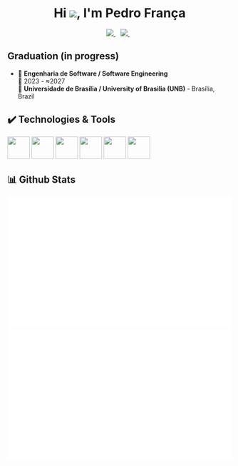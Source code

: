 <h1 align="center">Hi <img src="https://raw.githubusercontent.com/kaueMarques/kaueMarques/master/hi.gif" height="30px">, I'm Pedro França</h1>

<!-- Formas de Contato  -->
<p align='center'>
  
  <a href="https://www.linkedin.com/in/pedrofrancaa/">
    <img src="https://img.shields.io/badge/linkedin-%230077B5.svg?&style=for-the-badge&logo=linkedin&logoColor=white" />
  </a>&nbsp;&nbsp;
  
  <a href="https://www.behance.net/pedrofrancaa/">
    <img src="https://img.shields.io/badge/-Behance-blue?style=for-the-badge&logo=behance&logoColor=white" />
  </a>&nbsp;&nbsp;
  
  <!-- Formas de Contato - FIM  -->
 
 </p>
 
 ## Graduation (in progress)
 
 - 📖 **Engenharia de Software / Software Engineering**\
📆 2023 - ≈2027 <br>
📍 **Universidade de Brasília / University of Brasilia (UNB)** - Brasília, Brazil

## ✔️ Technologies & Tools

<img src="https://cdn.jsdelivr.net/gh/devicons/devicon/icons/python/python-original-wordmark.svg" width="50" height="50"/> <img src="https://cdn.jsdelivr.net/gh/devicons/devicon/icons/html5/html5-original-wordmark.svg" width="50" height="50"/> <img src="https://cdn.jsdelivr.net/gh/devicons/devicon/icons/css3/css3-original.svg" width="50" height="50"/> <img src="https://cdn.jsdelivr.net/gh/devicons/devicon/icons/javascript/javascript-original.svg" width="50" height="50"/> <img src="https://cdn.jsdelivr.net/gh/devicons/devicon/icons/react/react-original-wordmark.svg" width="50" height="50"/> <img src="https://cdn.jsdelivr.net/gh/devicons/devicon/icons/nodejs/nodejs-original.svg" width="50" height="50"/> 





## 📊 Github Stats
<a href='https://github.com/rahul-jha98/github-stats-transparent'>

![Stats Overview](https://raw.githubusercontent.com/pedroofrancaa/github-stats-transparent/output/generated/overview.svg)
![Most Used Languages](https://raw.githubusercontent.com/pedroofrancaa/github-stats-transparent/output/generated/languages.svg)
